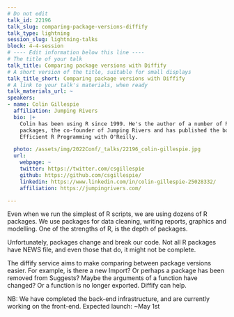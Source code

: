 ```yaml
---
# Do not edit
talk_id: 22196
talk_slug: comparing-package-versions-diffify
talk_type: lightning
session_slug: lightning-talks
block: 4-4-session
# ---- Edit information below this line ----
# The title of your talk
talk_title: Comparing package versions with Diffify
# A short version of the title, suitable for small displays
talk_title_short: Comparing package versions with Diffify
# A link to your talk's materials, when ready
talk_materials_url: ~
speakers:
- name: Colin Gillespie
  affiliation: Jumping Rivers
  bio: |+
    Colin has been using R since 1999. He's the author of a number of R
    packages, the co-founder of Jumping Rivers and has published the book
    Efficient R Programming with O'Reilly.

  photo: /assets/img/2022Conf/_talks/22196_colin-gillespie.jpg
  url:
    webpage: ~
    twitter: https://twitter.com/csgillespie
    github: https://github.com/csgillespie/
    linkedin: https://www.linkedin.com/in/colin-gillespie-25028332/
    affiliation: https://jumpingrivers.com/

---
```


<!-- ABSTRACT ----
Please write abstract below. You may use simple markdown (links, code style, bold, italics)
-->

Even when we run the simplest of R scripts, we are using dozens of R packages.
We use packages for data cleaning, writing reports, graphics and modelling. One
of the strengths of R, is the depth of packages.

Unfortunately, packages change and break our code. Not all R packages have NEWS
file, and even those that do, it might not be complete.

The diffify service aims to make comparing between package versions easier.
For example, is there a new Import? Or perhaps a package has been removed from
Suggests? Maybe the arguments of a function have changed? Or a function is no
longer exported. Diffify can help.

NB: We have completed the back-end infrastructure, and are currently working on
the front-end. Expected launch: ~May 1st
